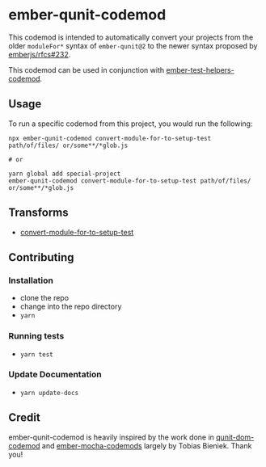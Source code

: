 # ember-qunit-codemod

This codemod is intended to automatically convert your projects from the older
`moduleFor*` syntax of `ember-qunit@2` to the newer syntax proposed by [emberjs/rfcs#232](https://github.com/emberjs/rfcs/blob/master/text/0232-simplify-qunit-testing-api.md).

This codemod can be used in conjunction with [ember-test-helpers-codemod](https://github.com/simonihmig/ember-test-helpers-codemod).

## Usage

To run a specific codemod from this project, you would run the following:

```
npx ember-qunit-codemod convert-module-for-to-setup-test path/of/files/ or/some**/*glob.js

# or

yarn global add special-project
ember-qunit-codemod convert-module-for-to-setup-test path/of/files/ or/some**/*glob.js
```

## Transforms

<!--TRANSFORMS_START-->
* [convert-module-for-to-setup-test](transforms/convert-module-for-to-setup-test/README.md)
<!--TRANSFORMS_END-->

## Contributing

### Installation

* clone the repo
* change into the repo directory
* `yarn`

### Running tests

* `yarn test`

### Update Documentation

* `yarn update-docs`

## Credit

ember-qunit-codemod is heavily inspired by the work done in [qunit-dom-codemod](https://github.com/simplabs/qunit-dom-codemod)
and [ember-mocha-codemods](https://github.com/Turbo87/ember-mocha-codemods)
largely by Tobias Bieniek. Thank you!

